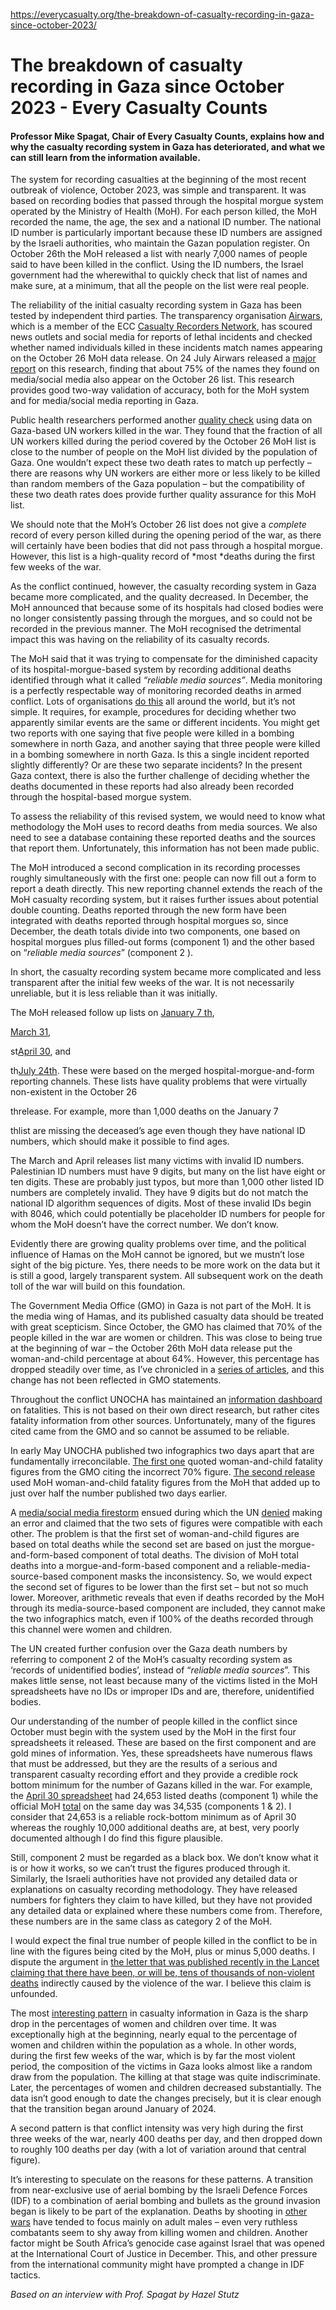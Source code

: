 https://everycasualty.org/the-breakdown-of-casualty-recording-in-gaza-since-october-2023/

# The breakdown of casualty recording in Gaza since October 2023 - Every Casualty Counts

#### Professor Mike Spagat, Chair of Every Casualty Counts, explains how and why the casualty recording system in Gaza has deteriorated, and what we can still learn from the information available.

The system for recording casualties at the beginning of the most recent outbreak of violence, October 2023, was simple and transparent. It was based on recording bodies that passed through the hospital morgue system operated by the Ministry of Health (MoH). For each person killed, the MoH recorded the name, the age, the sex and a national ID number. The national ID number is particularly important because these ID numbers are assigned by the Israeli authorities, who maintain the Gazan population register. On October 26th the MoH released a list with nearly 7,000 names of people said to have been killed in the conflict. Using the ID numbers, the Israel government had the wherewithal to quickly check that list of names and make sure, at a minimum, that all the people on the list were real people.

The reliability of the initial casualty recording system in Gaza has been tested by independent third parties. The transparency organisation [Airwars](https://airwars.org/), which is a member of the ECC [Casualty Recorders Network](https://everycasualty.org/casualty-recorders-network/), has scoured news outlets and social media for reports of lethal incidents and checked whether named individuals killed in these incidents match names appearing on the October 26 MoH data release. On 24 July Airwars released a [major report](https://gaza-civilians.airwars.org/) on this research, finding that about 75% of the names they found on media/social media also appear on the October 26 list. This research provides good two-way validation of accuracy, both for the MoH system and for media/social media reporting in Gaza.

Public health researchers performed another [quality check](https://www.thelancet.com/journals/lancet/article/PIIS0140-6736(23)02713-7/fulltext) using data on Gaza-based UN workers killed in the war. They found that the fraction of all UN workers killed during the period covered by the October 26 MoH list is close to the number of people on the MoH list divided by the population of Gaza. One wouldn’t expect these two death rates to match up perfectly – there are reasons why UN workers are either more or less likely to be killed than random members of the Gaza population – but the compatibility of these two death rates does provide further quality assurance for this MoH list.

We should note that the MoH’s October 26 list does not give a *complete* record of every person killed during the opening period of the war, as there will certainly have been bodies that did not pass through a hospital morgue. However, this list is a high-quality record of *most *deaths during the first few weeks of the war.

As the conflict continued, however, the casualty recording system in Gaza became more complicated, and the quality decreased. In December, the MoH announced that because some of its hospitals had closed bodies were no longer consistently passing through the morgues, and so could not be recorded in the previous manner. The MoH recognised the detrimental impact this was having on the reliability of its casualty records.

The MoH said that it was trying to compensate for the diminished capacity of its hospital-morgue-based system by recording additional deaths identified through what it called *“reliable media sources”*. Media monitoring is a perfectly respectable way of monitoring recorded deaths in armed conflict. Lots of organisations [do this](https://www.iraqbodycount.org/about/) all around the world, but it’s not simple. It requires, for example, procedures for deciding whether two apparently similar events are the same or different incidents. You might get two reports with one saying that five people were killed in a bombing somewhere in north Gaza, and another saying that three people were killed in a bombing somewhere in north Gaza. Is this a single incident reported slightly differently? Or are these two separate incidents? In the present Gaza context, there is also the further challenge of deciding whether the deaths documented in these reports had also already been recorded through the hospital-based morgue system.

To assess the reliability of this revised system, we would need to know what methodology the MoH uses to record deaths from media sources. We also need to see a database containing these reported deaths and the sources that report them. Unfortunately, this information has not been made public.

The MoH introduced a second complication in its recording processes roughly simultaneously with the first one: people can now fill out a form to report a death directly. This new reporting channel extends the reach of the MoH casualty recording system, but it raises further issues about potential double counting. Deaths reported through the new form have been integrated with deaths reported through hospital morgues so, since December, the death totals divide into two components, one based on hospital morgues plus filled-out forms (component 1) and the other based on “*reliable media sources*” (component 2 ).

In short, the casualty recording system became more complicated and less transparent after the initial few weeks of the war. It is not necessarily unreliable, but it is less reliable than it was initially.

The MoH released follow up lists on [January 7 th](https://aoav.org.uk/2024/evaluation-of-war-related-deaths-in-gaza-discrepancies-and-data-quality-decline-after-october-26-evident/),

[March 31](https://aoav.org.uk/2024/analysis-of-new-death-data-from-gazas-health-ministry-reveals-several-concerns/),

st[April 30](https://aoav.org.uk/2024/gaza-ministry-of-health-releases-detailed-new-casualty-amidst-confusion-of-uns-death-numbers-in-gaza/), and

th[July 24th](https://t.me/MOHMediaGaza/5652). These were based on the merged hospital-morgue-and-form reporting channels. These lists have quality problems that were virtually non-existent in the October 26

threlease. For example, more than 1,000 deaths on the January 7

thlist are missing the deceased’s age even though they have national ID numbers, which should make it possible to find ages.

The March and April releases list many victims with invalid ID numbers. Palestinian ID numbers must have 9 digits, but many on the list have eight or ten digits. These are probably just typos, but more than 1,000 other listed ID numbers are completely invalid. They have 9 digits but do not match the national ID algorithm sequences of digits. Most of these invalid IDs begin with 8046, which could potentially be placeholder ID numbers for people for whom the MoH doesn’t have the correct number. We don’t know.

Evidently there are growing quality problems over time, and the political influence of Hamas on the MoH cannot be ignored, but we mustn’t lose sight of the big picture. Yes, there needs to be more work on the data but it is still a good, largely transparent system. All subsequent work on the death toll of the war will build on this foundation.

The Government Media Office (GMO) in Gaza is not part of the MoH. It is the media wing of Hamas, and its published casualty data should be treated with great scepticism. Since October, the GMO has claimed that 70% of the people killed in the war are women or children. This was close to being true at the beginning of war – the October 26th MoH data release put the woman-and-child percentage at about 64%. However, this percentage has dropped steadily over time, as I’ve chronicled in a [series of articles](https://pure.royalholloway.ac.uk/en/projects/the-death-toll-in-the-gaza-war), and this change has not been reflected in GMO statements.

Throughout the conflict UNOCHA has maintained an [information dashboard](https://www.ochaopt.org/) on fatalities. This is not based on their own direct research, but rather cites fatality information from other sources. Unfortunately, many of the figures cited came from the GMO and so cannot be assumed to be reliable.

In early May UNOCHA published two infographics two days apart that are fundamentally irreconcilable. [The first one](https://github.com/mspagat/Gaza-Death-Toll/blob/main/Gaza_casualties_info-graphic_6_May_2024.pdf) quoted woman-and-child fatality figures from the GMO citing the incorrect 70% figure. [The second release ](https://github.com/mspagat/Gaza-Death-Toll/blob/main/Gaza_casualties_info-graphic_8_May_2024.pdf)used MoH woman-and-child fatality figures from the MoH that added up to just over half the number published two days earlier.

A [media/social media firestorm](https://www.nbcnews.com/news/world/gaza-death-toll-ocha-un-confusion-anger-rcna151934) ensued during which the UN [denied](https://press.un.org/en/2024/db240513.doc.htm#:~:text=So%2C%20what%20they%20recently%20published,overall%20fatalities%20recorded%20in%20Gaza.) making an error and claimed that the two sets of figures were compatible with each other. The problem is that the first set of woman-and-child figures are based on total deaths while the second set are based on just the morgue-and-form-based component of total deaths. The division of MoH total deaths into a morgue-and-form-based component and a reliable-media-source-based component masks the inconsistency. So, we would expect the second set of figures to be lower than the first set – but not so much lower. Moreover, arithmetic reveals that even if deaths recorded by the MoH through its media-source-based component are included, they cannot make the two infographics match, even if 100% of the deaths recorded through this channel were women and children.

The UN created further confusion over the Gaza death numbers by referring to component 2 of the MoH’s casualty recording system as ‘records of unidentified bodies’, instead of “*reliable media sources*”. This makes little sense, not least because many of the victims listed in the MoH spreadsheets have no IDs or improper IDs and are, therefore, unidentified bodies.

Our understanding of the number of people killed in the conflict since October must begin with the system used by the MoH in the first four spreadsheets it released. These are based on the first component and are gold mines of information. Yes, these spreadsheets have numerous flaws that must be addressed, but they are the results of a serious and transparent casualty recording effort and they provide a credible rock bottom minimum for the number of Gazans killed in the war. For example, the [April 30 spreadsheet](https://aoav.org.uk/2024/gaza-ministry-of-health-releases-detailed-new-casualty-amidst-confusion-of-uns-death-numbers-in-gaza/) had 24,653 listed deaths (component 1) while the official MoH [total](https://www.reuters.com/world/middle-east/gaza-ministry-says-34535-palestinians-killed-israeli-strikes-since-oct-7-2024-04-30/#:~:text=CAIRO%2C%20April%2030%20(Reuters),and%20wounded%2061%2C%20it%20said.) on the same day was 34,535 (components 1 & 2). I consider that 24,653 is a reliable rock-bottom minimum as of April 30 whereas the roughly 10,000 additional deaths are, at best, very poorly documented although I do find this figure plausible.

Still, component 2 must be regarded as a black box. We don’t know what it is or how it works, so we can’t trust the figures produced through it. Similarly, the Israeli authorities have not provided any detailed data or explanations on casualty recording methodology. They have released numbers for fighters they claim to have killed, but they have not provided any detailed data or explained where these numbers come from. Therefore, these numbers are in the same class as category 2 of the MoH.

I would expect the final true number of people killed in the conflict to be in line with the figures being cited by the MoH, plus or minus 5,000 deaths. I dispute the argument in [the letter that was published recently in the Lancet claiming that there have been, or will be, tens of thousands of non-violent deaths](https://aoav.org.uk/2024/a-critical-analysis-of-the-lancets-letter-counting-the-dead-in-gaza-difficult-but-essential-professor-mike-spagat-reviews-the-claim-the-total-gaza-death-toll-may-reach-upwards-of-186000/) indirectly caused by the violence of the war. I believe this claim is unfounded.

The most [interesting pattern](https://aoav.org.uk/2024/has-international-legal-challenge-changed-the-patterns-of-death-in-the-gaza-war/) in casualty information in Gaza is the sharp drop in the percentages of women and children over time. It was exceptionally high at the beginning, nearly equal to the percentage of women and children within the population as a whole. In other words, during the first few weeks of the war, which is by far the most violent period, the composition of the victims in Gaza looks almost like a random draw from the population. The killing at that stage was quite indiscriminate. Later, the percentages of women and children decreased substantially. The data isn’t good enough to date the changes precisely, but it is clear enough that the transition began around January of 2024.

A second pattern is that conflict intensity was very high during the first three weeks of the war, nearly 400 deaths per day, and then dropped down to roughly 100 deaths per day (with a lot of variation around that central figure).

It’s interesting to speculate on the reasons for these patterns. A transition from near-exclusive use of aerial bombing by the Israeli Defence Forces (IDF) to a combination of aerial bombing and bullets as the ground invasion began is likely to be part of the explanation. Deaths by shooting in [other wars](https://www.nejm.org/doi/full/10.1056/NEJMp0807240) have tended to focus mainly on adult males – even very ruthless combatants seem to shy away from killing women and children. Another factor might be South Africa’s genocide case against Israel that was opened at the International Court of Justice in December. This, and other pressure from the international community might have prompted a change in IDF tactics.

*Based on an interview with Prof. Spagat by Hazel Stutz*
